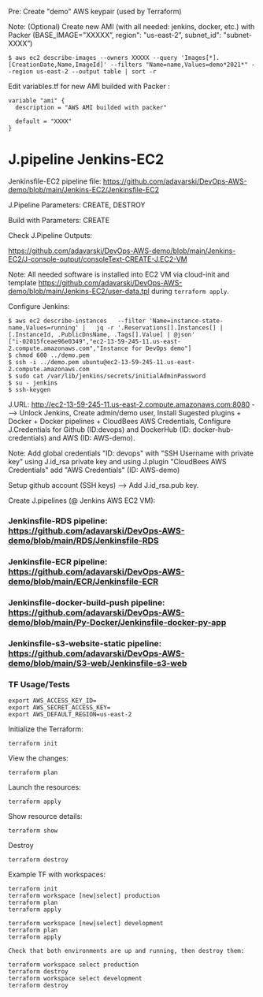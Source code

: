 Pre: Create "demo" AWS keypair (used by Terraform)

Note: (Optional) Create new AMI (with all needed: jenkins, docker, etc.) with Packer (BASE_IMAGE="XXXXX”, region": "us-east-2”, subnet_id": "subnet-XXXX”)

```
$ aws ec2 describe-images --owners XXXXX --query 'Images[*].[CreationDate,Name,ImageId]' --filters "Name=name,Values=demo*2021*" --region us-east-2 --output table | sort -r
```
Edit variables.tf for new AMI builded with Packer :
```
variable "ami" {
  description = "AWS AMI builded with packer"

  default = "XXXX"
}
```

# J.pipeline Jenkins-EC2 

Jenkinsfile-EC2 pipeline file: https://github.com/adavarski/DevOps-AWS-demo/blob/main/Jenkins-EC2/Jenkinsfile-EC2

J.Pipeline Parameters: CREATE, DESTROY

Build with Parameters: CREATE

Check J.Pipeline Outputs:

https://github.com/adavarski/DevOps-AWS-demo/blob/main/Jenkins-EC2/J-console-output/consoleText-CREATE-J.EC2-VM

Note: All needed software is installed into EC2 VM via cloud-init and template https://github.com/adavarski/DevOps-AWS-demo/blob/main/Jenkins-EC2/user-data.tpl during `terraform apply`.

Configure Jenkins:

```
$ aws ec2 describe-instances   --filter 'Name=instance-state-name,Values=running' |   jq -r '.Reservations[].Instances[] | [.InstanceId, .PublicDnsName, .Tags[].Value] | @json'
["i-02015fceae96e0349","ec2-13-59-245-11.us-east-2.compute.amazonaws.com","Instance for DevOps demo"]
$ chmod 600 ../demo.pem
$ ssh -i ../demo.pem ubuntu@ec2-13-59-245-11.us-east-2.compute.amazonaws.com
$ sudo cat /var/lib/jenkins/secrets/initialAdminPassword
$ su - jenkins
$ ssh-keygen 

```
J.URL: http://ec2-13-59-245-11.us-east-2.compute.amazonaws.com:8080 ---> Unlock Jenkins, Create admin/demo user, Install Sugested plugins + Docker + Docker pipelines + CloudBees AWS Credentials, Configure J.Credentials for Github (ID:devops) and DockerHub (ID: docker-hub-credentials) and AWS (ID: AWS-demo).

Note: Add global credentials "ID: devops" with "SSH Username with private key" using J.id_rsa private key and using J.plugin "CloudBees AWS Credentials" add "AWS Credentials" (ID: AWS-demo)

Setup github account (SSH keys) --> Add J.id_rsa.pub key.

Create J.pipelines (@ Jenkins AWS EC2 VM):

### Jenkinsfile-RDS pipeline: https://github.com/adavarski/DevOps-AWS-demo/blob/main/RDS/Jenkinsfile-RDS

### Jenkinsfile-ECR pipeline: https://github.com/adavarski/DevOps-AWS-demo/blob/main/ECR/Jenkinsfile-ECR

### Jenkinsfile-docker-build-push pipeline: https://github.com/adavarski/DevOps-AWS-demo/blob/main/Py-Docker/Jenkinsfile-docker-py-app

### Jenkinsfile-s3-website-static pipeline: https://github.com/adavarski/DevOps-AWS-demo/blob/main/S3-web/Jenkinsfile-s3-web


### TF Usage/Tests
```
export AWS_ACCESS_KEY_ID=
export AWS_SECRET_ACCESS_KEY=
export AWS_DEFAULT_REGION=us-east-2
```

Initialize the Terraform:

```
terraform init
```

View the changes:

```
terraform plan 
```

Launch the resources:

```
terraform apply 
```

Show resource details:

```
terraform show
```
Destroy 
```
terraform destroy 
```

Example TF with workspaces: 

```
terraform init
terraform workspace [new|select] production
terraform plan 
terraform apply 

terraform workspace [new|select] development
terraform plan 
terraform apply 

Check that both environments are up and running, then destroy them:

terraform workspace select production
terraform destroy
terraform workspace select development
terraform destroy 
```

